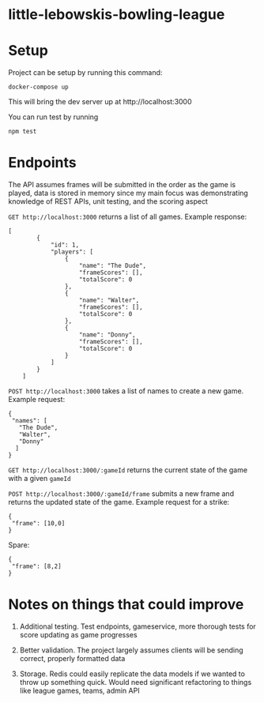 # little-lebowskis-bowling-league

# Setup

Project can be setup by running this command:

```
docker-compose up
```

This will bring the dev server up at http://localhost:3000

You can run test by running

```
npm test
```

# Endpoints

The API assumes frames will be submitted in the order as the game is played, data is stored in memory since my main focus was demonstrating knowledge of REST APIs, unit testing, and the scoring aspect

`GET http://localhost:3000` returns a list of all games. Example response:

```
[
        {
            "id": 1,
            "players": [
                {
                    "name": "The Dude",
                    "frameScores": [],
                    "totalScore": 0
                },
                {
                    "name": "Walter",
                    "frameScores": [],
                    "totalScore": 0
                },
                {
                    "name": "Donny",
                    "frameScores": [],
                    "totalScore": 0
                }
            ]
        }
    ]
```

`POST http://localhost:3000` takes a list of names to create a new game. Example request:

```
{
 "names": [
   "The Dude",
   "Walter",
   "Donny"
  ]
}
```

`GET http://localhost:3000/:gameId` returns the current state of the game with a given `gameId`

`POST http://localhost:3000/:gameId/frame` submits a new frame and returns the updated state of the game. Example request for a strike:

```
{
 "frame": [10,0]
}
```

Spare:

```
{
 "frame": [8,2]
}
```

# Notes on things that could improve

1. Additional testing. Test endpoints, gameservice, more thorough tests for score updating as game progresses

2. Better validation. The project largely assumes clients will be sending correct, properly formatted data

3. Storage. Redis could easily replicate the data models if we wanted to throw up something quick. Would need significant refactoring to things like league games, teams, admin API
